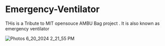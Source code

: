 # Emergency-Ventilator

THis is a Tribute to MIT opensouce AMBU Bag project . It is also known as emergency ventilator



![Photos 6_20_2024 2_21_55 PM](https://github.com/d-hackmt/Emergency-Ventilator/assets/113240252/72fdc86e-8aba-4db9-8b92-215db3a452f7)
